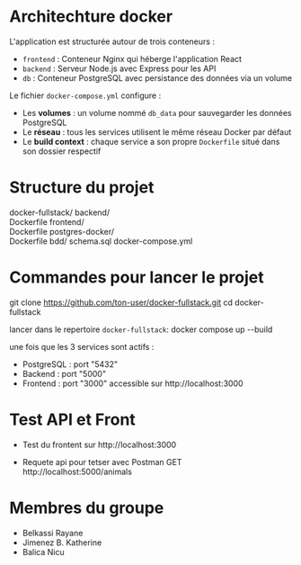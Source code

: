 # Architechture docker

L'application est structurée autour de trois conteneurs :

- `frontend` : Conteneur Nginx qui héberge l'application React
- `backend` : Serveur Node.js avec Express pour les API
- `db` : Conteneur PostgreSQL avec persistance des données via un volume

Le fichier `docker-compose.yml` configure :
- Les **volumes** : un volume nommé `db_data` pour sauvegarder les données PostgreSQL
- Le **réseau** : tous les services utilisent le même réseau Docker par défaut
- Le **build context** : chaque service a son propre `Dockerfile` situé dans son dossier respectif 

# Structure du projet

docker-fullstack/
    backend/             
        Dockerfile
    frontend/            
        Dockerfile
    postgres-docker/     
        Dockerfile
        bdd/
            schema.sql
    docker-compose.yml   




# Commandes pour lancer le projet 

git clone https://github.com/ton-user/docker-fullstack.git
cd docker-fullstack

lancer dans le repertoire `docker-fullstack`:
docker compose up --build   

une fois que les 3 services sont actifs :

- PostgreSQL : port "5432"
- Backend : port "5000"
- Frontend : port "3000" accessible sur http://localhost:3000



# Test API et Front

- Test du frontent sur http://localhost:3000

- Requete api pour tetser avec Postman
GET http://localhost:5000/animals




# Membres du groupe

- Belkassi Rayane
- Jimenez B. Katherine
- Balica Nicu

